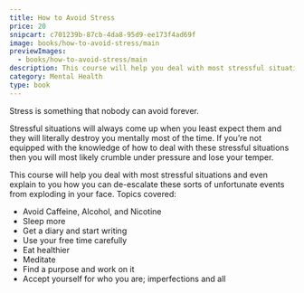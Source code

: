 ```yaml
---
title: How to Avoid Stress
price: 20
snipcart: c701239b-87cb-4da8-95d9-ee173f4ad69f
image: books/how-to-avoid-stress/main
previewImages:
  - books/how-to-avoid-stress/main
description: This course will help you deal with most stressful situations and even explain to you how you can de-escalate these sorts of unfortunate events from exploding in your face.
category: Mental Health
type: book
---
```


Stress is something that nobody can avoid forever.

Stressful situations will always come up when you least expect them and they will literally destroy you mentally most of the time. If you’re not equipped with the knowledge of how to deal with these stressful situations then you will most likely crumble under pressure and lose your temper.

This course will help you deal with most stressful situations and even explain to you how you can de-escalate these sorts of unfortunate events from exploding in your face.
Topics covered:

- Avoid Caffeine, Alcohol, and Nicotine
- Sleep more
- Get a diary and start writing
- Use your free time carefully
- Eat healthier
- Meditate
- Find a purpose and work on it
- Accept yourself for who you are; imperfections and all
